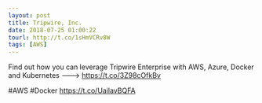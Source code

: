 ```yaml
---
layout: post
title: Tripwire, Inc.
date: 2018-07-25 01:00:22
tourl: http://t.co/1sHmVCRv8W
tags: [AWS]
---
```

Find out how you can leverage Tripwire Enterprise with AWS, Azure, Docker and Kubernetes ---&gt; https://t.co/3Z98cOfkBv

#AWS #Docker https://t.co/UailavBQFA